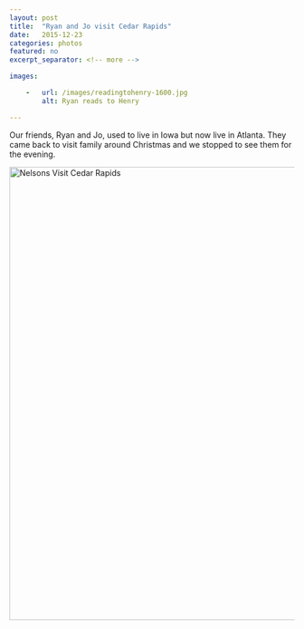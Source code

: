 ```yaml
---
layout: post
title:  "Ryan and Jo visit Cedar Rapids"
date:   2015-12-23
categories: photos
featured: no
excerpt_separator: <!-- more -->

images:

    -   url: /images/readingtohenry-1600.jpg
        alt: Ryan reads to Henry

---
```


Our friends, Ryan and Jo, used to live in Iowa but now live in Atlanta. They came back to visit family around Christmas and we stopped to see them for the evening.

<a data-flickr-embed="true"  href="https://www.flickr.com/photos/zachsanderson/albums/72157662142717139" title="Nelsons Visit Cedar Rapids"><img src="https://farm6.staticflickr.com/5815/23371174323_05b69005f1_c.jpg" width="800" height="800" alt="Nelsons Visit Cedar Rapids"></a><script async src="//embedr.flickr.com/assets/client-code.js" charset="utf-8"></script>